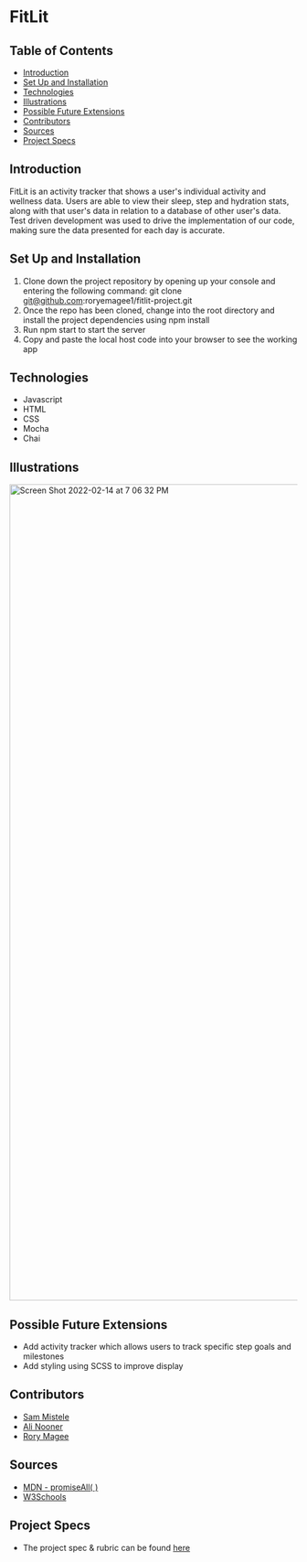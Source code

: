 # FitLit

## Table of Contents

  - [Introduction](#Introduction)
  - [Set Up and Installation](#Set-Up)
  - [Technologies](#Technologies)
  - [Illustrations](#Illustrations)
  - [Possible Future Extensions](#Possible-Future-Extensions)
  - [Contributors](#Collaborators)
  - [Sources](#Sources)
  - [Project Specs](#Project-Specs)

## Introduction

FitLit is an activity tracker that shows a user's individual activity and wellness data.
Users are able to view their sleep, step and hydration stats, along with that user's data in relation to a database of other user's data. Test driven development was used to drive the implementation of our code, making sure the data presented for each day is accurate.

## Set Up and Installation

1. Clone down the project repository by opening up your console and entering the following command: git clone git@github.com:roryemagee1/fitlit-project.git
2. Once the repo has been cloned, change into the root directory and install the project dependencies using npm install
3. Run npm start to start the server
4. Copy and paste the local host code into your browser to see the working app


## Technologies
  - Javascript
  - HTML
  - CSS
  - Mocha
  - Chai

## Illustrations


<img width="1428" alt="Screen Shot 2022-02-14 at 7 06 32 PM" src="https://user-images.githubusercontent.com/92279624/153973273-d3857732-5be9-4921-b721-98132e4b36a5.png">




## Possible Future Extensions

  - Add activity tracker which allows users to track specific step goals and milestones
  - Add styling using SCSS to improve display

## Contributors

  - [Sam Mistele](https://github.com/SamusMist)
  - [Ali Nooner](https://github.com/AliNooner)
  - [Rory Magee](https://github.com/roryemagee1)


## Sources
  - [MDN - promiseAll( )](https://developer.mozilla.org/en-US/docs/Web/JavaScript/Reference/Global_Objects/Promise/all)
  - [W3Schools](https://www.w3schools.com/)

## Project Specs
  - The project spec & rubric can be found [here](https://frontend.turing.edu/projects/Fitlit-part-one.html)
